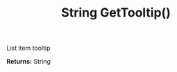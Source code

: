 ﻿---
uid: crmscript_ref_NSConsentPurpose_GetTooltip
title: String GetTooltip()
intellisense: NSConsentPurpose.GetTooltip
keywords: NSConsentPurpose, GetTooltip
so.topic: reference
---

List item tooltip

**Returns:** String


